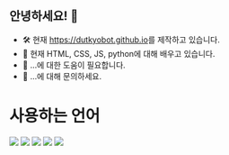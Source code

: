 ## 안녕하세요! 👋

- 🛠 현재 <a href="https://dutkyobot.github.io/">https://dutkyobot.github.io</a>를 제작하고 있습니다.
- 🌱 현재 HTML, CSS, JS, python에 대해 배우고 있습니다.
- 🤔 ...에 대한 도움이 필요합니다.
- 💬 ...에 대해 문의하세요.

# 사용하는 언어

<img src="https://img.shields.io/badge/Chatgpt-D9D9D9?style=flat-square&logo=OpenAI&logoColor=333333"/>
<img src="https://img.shields.io/badge/HTML-E34F26?style=flat-square&logo=HTML5&logoColor=white"/>
<img src="https://img.shields.io/badge/CSS-1572B6?style=flat-square&logo=CSS3&logoColor=white"/>
<img src="https://img.shields.io/badge/JS-F7DF1E?style=flat-square&logo=JSS&logoColor=333333"/>
<img src="https://img.shields.io/badge/Python-ffdf76?style=flat-square&logo=Python&logoColor=333333"/>

<!-- <img src="https://img.shields.io/badge/기술명-색상코드?style=flat-square&logo=로고&logoColor=색상"/> -->
